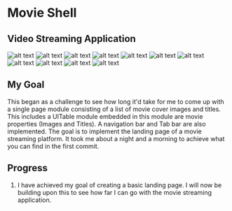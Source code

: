 # Movie Shell

## Video Streaming Application

![alt text](media/FirstImplementation.gif)
![alt text](media/ThirdImplementation.gif)
![alt text](media/shot1.png)
![alt text](media/shot9.png)
![alt text](media/shot3.png)
![alt text](media/shot8.png)
![alt text](media/shot2.png)
![alt text](media/shot6.png)
![alt text](media/shot4.png)
![alt text](media/shot5.png)
![alt text](media/shot7.png)




## My Goal

This began as a challenge to see how long it'd take for me to come up with a single page module consisting of a list of movie cover images and titles. This includes a UITable module embedded in this module are movie properties (Images and Titles). A navigation bar and Tab bar are also implemented. The goal is to implement the landing page of a movie streaming platform. It took me about a night and a morning to achieve what you can find in the first commit.

## Progress

1. I have achieved my goal of creating a basic landing page. I will now be building upon this to see how far I can go with the movie streaming application.

